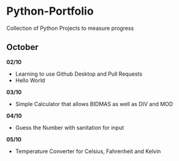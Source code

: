 # Python-Portfolio
Collection of Python Projects to measure progress

## October

**02/10**
- Learning to use Github Desktop and Pull Requests
- Hello World

**03/10**
- Simple Calculator that allows BIDMAS as well as DIV and MOD

**04/10**
- Guess the Number with sanitation for input

**05/10**
- Temperature Converter for Celsius, Fahrenheit and Kelvin
